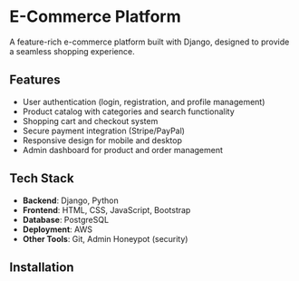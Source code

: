 # E-Commerce Platform

A feature-rich e-commerce platform built with Django, designed to provide a seamless shopping experience.

## Features
- User authentication (login, registration, and profile management)
- Product catalog with categories and search functionality
- Shopping cart and checkout system
- Secure payment integration (Stripe/PayPal)
- Responsive design for mobile and desktop
- Admin dashboard for product and order management

## Tech Stack
- **Backend**: Django, Python
- **Frontend**: HTML, CSS, JavaScript, Bootstrap
- **Database**: PostgreSQL
- **Deployment**: AWS
- **Other Tools**: Git, Admin Honeypot (security)

## Installation
